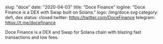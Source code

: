 slug: "doce"
date: "2020-04-03"
title: "Doce Finance"
logline: "Doce Finance is a DEX with Swap built on Solana."
logo: /img/doce.svg
category: defi, dex
status: closed
twitter: https://twitter.com/DoceFinance
telegram: https://t.me/docefinance

Doce Finance is a DEX and Swap for Solana chain with blazing fast transactions and low fees.
